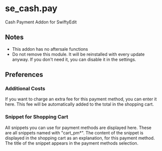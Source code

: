 # se_cash.pay

Cash Payment Addon for SwiftyEdit

## Notes

* This addon has no aftersale functions
* Do not remove this module. It will be reinstalled with every update anyway. If you don't need it, you can disable it in the settings.

## Preferences

### Additional Costs

If you want to charge an extra fee for this payment method, you can enter it here. 
This fee will be automatically added to the total in the shopping cart.

### Snippet for Shopping Cart

All snippets you can use for payment methods are displayed here. These are all snippets named with "cart_pm*".
The content of the snippet is displayed in the shopping cart as an explanation, for this payment method. 
The title of the snippet appears in the payment methods selection.